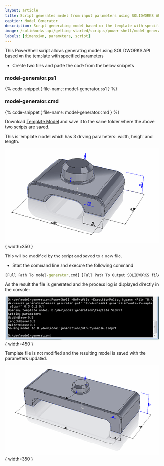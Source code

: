 ```yaml
---
layout: article
title: Script generates model from input parameters using SOLIDWORKS API
caption: Model Generator
description: Script generating model based on the template with specified parameters using SOLIDWORKS API
image: /solidworks-api/getting-started/scripts/power-shell/model-generator/model-parameters.png
labels: [dimension, parameters, script]
---
```

This PowerShell script allows generating model using SOLIDWORKS API based on the template with specified parameters

* Create two files and paste the code from the below snippets

### model-generator.ps1
{% code-snippet { file-name: model-generator.ps1 } %}

### model-generator.cmd
{% code-snippet { file-name: model-generator.cmd } %}

Download [Template Model](template.SLDPRT) and save it to the same folder where the above two scripts are saved.

This is template model which has 3 driving parameters: width, height and length.

![Model with parameters](model-parameters.png){ width=350 }

This will be modified by the script and saved to a new file.

* Start the command line and execute the following command

~~~ bat
[Full Path To model-generator.cmd] [Full Path To Output SOLIDWORKS file] [Width] [Length] [Height]
~~~

As the result the file is generated and the process log is displayed directly in the console:

![Messages in console reporting the progress and the result of model generation](console-output.png){ width=450 }

Template file is not modified and the resulting model is saved with the parameters updated.

![Generated model with applied parameters](model-result.png){ width=350 }